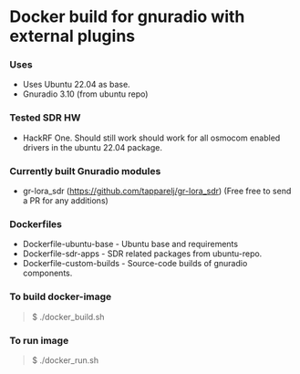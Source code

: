 # Docker build for gnuradio with external plugins


### Uses
* Uses Ubuntu 22.04 as base.
* Gnuradio 3.10 (from ubuntu repo)

### Tested SDR HW
* HackRF One.
Should still work should work for all osmocom enabled drivers in the ubuntu 22.04 package.

### Currently built Gnuradio modules
* gr-lora_sdr (https://github.com/tapparelj/gr-lora_sdr)
(Free free to send a PR for any additions)


### Dockerfiles
* Dockerfile-ubuntu-base - Ubuntu base and requirements
* Dockerfile-sdr-apps - SDR related packages from ubuntu-repo.
* Dockerfile-custom-builds - Source-code builds of gnuradio components.



### To build docker-image
> $ ./docker_build.sh

### To run image
> $ ./docker_run.sh

